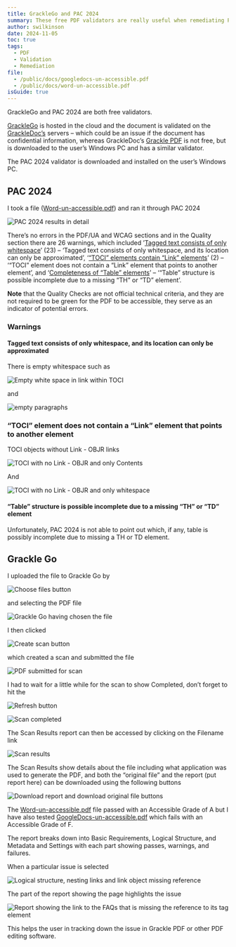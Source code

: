 ```yaml
---
title: GrackleGo and PAC 2024
summary: These free PDF validators are really useful when remediating PDFs
author: swilkinson
date: 2024-11-05
toc: true
tags:
  - PDF
  - Validation
  - Remediation
file:
  - /public/docs/googledocs-un-accessible.pdf
  - /public/docs/word-un-accessible.pdf
isGuide: true
---
```

GrackleGo and PAC 2024 are both free validators.

[GrackleGo](https://www.grackledocs.com/en/products-services/grackle-go/) is hosted in the cloud and the document is validated on the [GrackleDoc’s](https://www.grackledocs.com/en/) servers – which could be an issue if the document has confidential information, whereas GrackleDoc’s [Grackle PDF](https://www.grackledocs.com/en/products-services/grackle-pdf/) is not free, but is downloaded to the user’s Windows PC and has a similar validator. 

The PAC 2024 validator is downloaded and installed on the user’s Windows PC.

## PAC 2024

I took a file ([Word-un-accessible.pdf](/public/docs/word-un-accessible.pdf)) and ran it through PAC 2024

![PAC 2024 results in detail](src/guideImg/1-pac-2024.png)

There’s no errors in the PDF/UA and WCAG sections and in the Quality section there are 26 warnings, which included ’[Tagged text consists of only whitespace](https://pac.pdf-accessibility.org/en/resources/pac-2024-quality-checks/tagged-text-consists-only-of-whitespace)’ (23) – ‘Tagged text consists of only whitespace, and its location can only be approximated’, ‘[“TOCI” elements contain “Link” elements](https://pac.pdf-accessibility.org/en/resources/pac-2024-quality-checks/toci-elements-contain-link-elements)’ (2) – ‘“TOCI” element does not contain a “Link” element that points to another element’, and ‘[Completeness of “Table” elements](https://pac.pdf-accessibility.org/en/resources/pac-2024-quality-checks/completeness-of-table-elements)’ – ‘“Table” structure is possible incomplete due to a missing “TH” or “TD” element’.

**Note** that the Quality Checks are not official technical criteria, and they are not required to be green for the PDF to be accessible, they serve as an indicator of potential errors.

### Warnings

#### Tagged text consists of only whitespace, and its location can only be approximated

There is empty whitespace such as 

![Empty white space in link within TOCI](src/guideImg/2-toci-whitespace.png)

and 

![empty paragraphs](src/guideImg/3-empty-paragraph.png)

### “TOCI” element does not contain a “Link” element that points to another element

TOCI objects without Link - OBJR links

![TOCI with no Link - OBJR and only Contents](src/guideImg/4-toci-without-link.png)

And

![TOCI with no Link - OBJR and only whitespace](src/guideImg/5-toci-without-link.png)

#### “Table” structure is possible incomplete due to a missing “TH” or “TD” element

Unfortunately, PAC 2024 is not able to point out which, if any, table is possibly incomplete due to missing a TH or TD element.

## Grackle Go

I uploaded the file to Grackle Go by 

![Choose files button](src/guideImg/5.5-choose-files.png)

and selecting the PDF file

![Grackle Go having chosen the file](src/guideImg/6-grackle-go.png)

I then clicked 

![Create scan button](src/guideImg/7-create-scan.png)

 which created a scan and submitted the file

![PDF submitted for scan](src/guideImg/8-submitted.png)

I had to wait for a little while for the scan to show Completed, don’t forget to hit the 

![Refresh button](src/guideImg/8.5-refresh.png)

![Scan completed](src/guideImg/9-completed.png)

The Scan Results report can then be accessed by clicking on the Filename link

![Scan results](src/guideImg/10-scan-results.png)

The Scan Results show details about the file including what application was used to generate the PDF, and both the “original file” and the report (put report here) can be downloaded using the following buttons

![Download report and download original file buttons](src/guideImg/11-download.png)

The [Word-un-accessible.pdf](/public/docs/word-un-accessible.pdf) file passed with an Accessible Grade of A but I have also tested [GoogleDocs-un-accessible.pdf](/public/docs/googledocs-un-accessible.pdf) which fails with an Accessible Grade of F.

The report breaks down into Basic Requirements, Logical Structure, and Metadata and Settings with each part showing passes, warnings, and failures. 

When a particular issue is selected

![Logical structure, nesting links and link object missing reference](src/guideImg/12-logical-structure.png)

The part of the report showing the page highlights the issue

![Report showing the link to the FAQs that is missing the reference to its tag element](src/guideImg/13-highlighted-issue.png)

This helps the user in tracking down the issue in Grackle PDF or other PDF editing software.
